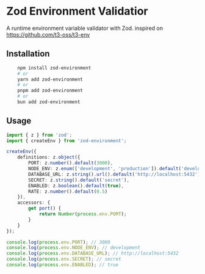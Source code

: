 # Zod Environment Validatior

A runtime environment variable validator with Zod. inspired on https://github.com/t3-oss/t3-env

## Installation

```bash
    npm install zod-environment
    # or
    yarn add zod-environment
    # or
    pnpm add zod-environment
    # or
    bun add zod-environment
```

## Usage

```typescript
import { z } from 'zod';
import { createEnv } from 'zod-environment';

createEnv({
    definitions: z.object({
        PORT: z.number().default(3000),
        NODE_ENV: z.enum(['development', 'production']).default('development'),
        DATABASE_URL: z.string().url().default('http://localhost:5432'),
        SECRET: z.string().default('secret'),
        ENABLED: z.boolean().default(true),
        RATE: z.number().default(0.5)
    }),
    accessors: {
        get port() {
            return Number(process.env.PORT);
        }
    }
});

console.log(process.env.PORT); // 3000
console.log(process.env.NODE_ENV); // development
console.log(process.env.DATABASE_URL); // http://localhost:5432
console.log(process.env.SECRET); // secret
console.log(process.env.ENABLED); // true
```
